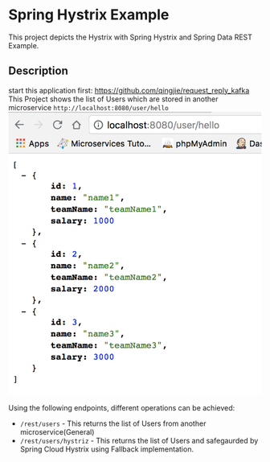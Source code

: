 # Spring Hystrix Example
This project depicts the Hystrix with Spring Hystrix and Spring Data REST Example.
## Description
start this application first: https://github.com/qingjie/request_reply_kafka
This Project shows the list of Users which are stored in another microservice `http://localhost:8080/user/hello`
![Screenshot](0.png)


Using the following endpoints, different operations can be achieved:
- `/rest/users` - This returns the list of Users from another microservice(General)
- `/rest/users/hystriz` - This returns the list of Users and safegaurded by Spring Cloud Hystrix using Fallback implementation.



